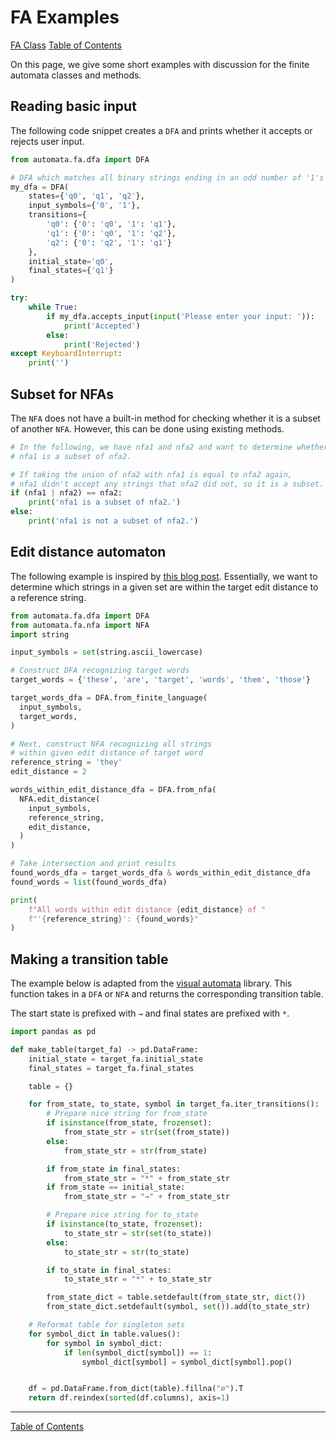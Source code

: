# FA Examples

[FA Class](class-fa.md)
[Table of Contents](../README.md)

On this page, we give some short examples with discussion for the finite
automata classes and methods.

## Reading basic input

The following code snippet creates a `DFA` and prints whether it accepts or
rejects user input.

```python
from automata.fa.dfa import DFA

# DFA which matches all binary strings ending in an odd number of '1's
my_dfa = DFA(
    states={'q0', 'q1', 'q2'},
    input_symbols={'0', '1'},
    transitions={
        'q0': {'0': 'q0', '1': 'q1'},
        'q1': {'0': 'q0', '1': 'q2'},
        'q2': {'0': 'q2', '1': 'q1'}
    },
    initial_state='q0',
    final_states={'q1'}
)

try:
    while True:
        if my_dfa.accepts_input(input('Please enter your input: ')):
            print('Accepted')
        else:
            print('Rejected')
except KeyboardInterrupt:
    print('')
```

## Subset for NFAs

The `NFA` does not have a built-in method for checking whether it is a subset
of another `NFA`. However, this can be done using existing methods.

```python
# In the following, we have nfa1 and nfa2 and want to determine whether
# nfa1 is a subset of nfa2.

# If taking the union of nfa2 with nfa1 is equal to nfa2 again,
# nfa1 didn't accept any strings that nfa2 did not, so it is a subset.
if (nfa1 | nfa2) == nfa2:
    print('nfa1 is a subset of nfa2.')
else:
    print('nfa1 is not a subset of nfa2.')

```

## Edit distance automaton

The following example is inspired by [this blog post][levelshtein-article].
Essentially, we want to determine which strings in a given set are within
the target edit distance to a reference string.

[levelshtein-article]: http://blog.notdot.net/2010/07/Damn-Cool-Algorithms-Levenshtein-Automata



```python
from automata.fa.dfa import DFA
from automata.fa.nfa import NFA
import string

input_symbols = set(string.ascii_lowercase)

# Construct DFA recognizing target words
target_words = {'these', 'are', 'target', 'words', 'them', 'those'}

target_words_dfa = DFA.from_finite_language(
  input_symbols,
  target_words,
)

# Next, construct NFA recognizing all strings
# within given edit distance of target word
reference_string = 'they'
edit_distance = 2

words_within_edit_distance_dfa = DFA.from_nfa(
  NFA.edit_distance(
    input_symbols,
    reference_string,
    edit_distance,
  )
)

# Take intersection and print results
found_words_dfa = target_words_dfa & words_within_edit_distance_dfa
found_words = list(found_words_dfa)

print(
    f"All words within edit distance {edit_distance} of "
    f"'{reference_string}': {found_words}"
)
```

## Making a transition table

The example below is adapted from the
[visual automata](https://github.com/lewiuberg/visual-automata) library.
This function takes in a `DFA` or `NFA` and returns the
corresponding transition table.

The start state is prefixed with `→` and final states are prefixed
with `*`.

```python
import pandas as pd

def make_table(target_fa) -> pd.DataFrame:
    initial_state = target_fa.initial_state
    final_states = target_fa.final_states

    table = {}

    for from_state, to_state, symbol in target_fa.iter_transitions():
        # Prepare nice string for from_state
        if isinstance(from_state, frozenset):
            from_state_str = str(set(from_state))
        else:
            from_state_str = str(from_state)

        if from_state in final_states:
            from_state_str = "*" + from_state_str
        if from_state == initial_state:
            from_state_str = "→" + from_state_str

        # Prepare nice string for to_state
        if isinstance(to_state, frozenset):
            to_state_str = str(set(to_state))
        else:
            to_state_str = str(to_state)

        if to_state in final_states:
            to_state_str = "*" + to_state_str

        from_state_dict = table.setdefault(from_state_str, dict())
        from_state_dict.setdefault(symbol, set()).add(to_state_str)

    # Reformat table for singleton sets
    for symbol_dict in table.values():
        for symbol in symbol_dict:
            if len(symbol_dict[symbol]) == 1:
                symbol_dict[symbol] = symbol_dict[symbol].pop()


    df = pd.DataFrame.from_dict(table).fillna("∅").T
    return df.reindex(sorted(df.columns), axis=1)
```

------

[Table of Contents](../README.md)

